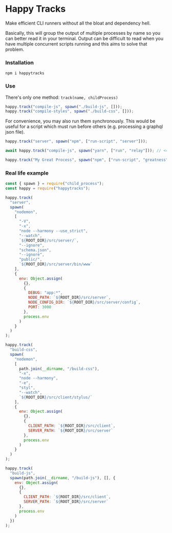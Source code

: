 # Happy Tracks

Make efficient CLI runners without all the bloat and dependency hell.

Basically, this will group the output of multiple processes by name so you can
better read it in your terminal. Output can be difficult to read when you have
multiple concurrent scripts running and this aims to solve that problem.

### Installation

```
npm i happytracks
```

### Use

There's only one method: `track(name, childProcess)`

```javascript
happy.track("compile-js", spawn("./build-js", []));
happy.track("compile-styles", spawn("./build-css", []));
```

For convenience, you may also run them synchronously. This would be useful for a script which must run before others (e.g. processing a graphql json file).

```javascript
happy.track("server", spawn("npm", ["run-script", "server"]));

await happy.track("compile-js", spawn("yarn", ["run", "relay"])); // <= wait until done

happy.track("My Great Process", spawn("npm", ["run-script", "greatness"]));
```

### Real life example

```javascript
const { spawn } = require("child_process");
const happy = require("happytracks");

happy.track(
  "server",
  spawn(
    "nodemon",
    [
      "-V",
      "-x",
      "node --harmony --use_strict",
      "--watch",
      `${ROOT_DIR}/src/server/`,
      "--ignore",
      "schema.json",
      "--ignore",
      "public/",
      `${ROOT_DIR}/src/server/bin/www`
    ],
    {
      env: Object.assign(
        {}, 
        {
          DEBUG: "app:*",
          NODE_PATH: `${ROOT_DIR}/src/server`,
          NODE_CONFIG_DIR: `${ROOT_DIR}/src/server/config`,
          PORT: 3000
        },
        process.env
      )
    }
  )
);

happy.track(
  "build-css",
  spawn(
    "nodemon",
    [
      path.join(__dirname, "/build-css"),
      "-x",
      "node --harmony",
      "-e",
      "styl",
      "--watch",
      `${ROOT_DIR}/src/client/stylus/`
    ],
    {
      env: Object.assign(
        {},
        {
          CLIENT_PATH: `${ROOT_DIR}/src/client`,
          SERVER_PATH: `${ROOT_DIR}/src/server`
        },
        process.env
      )
    }
  )
);

happy.track(
  "build-js",
  spawn(path.join(__dirname, "/build-js"), [], {
    env: Object.assign(
      {},
      {
        CLIENT_PATH: `${ROOT_DIR}/src/client`,
        SERVER_PATH: `${ROOT_DIR}/src/server`
      },
      process.env
    )
  })
);
```

